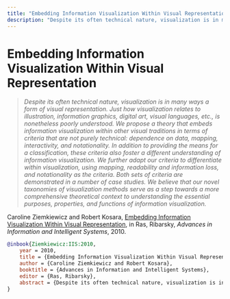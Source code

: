 ```yaml
---
title: "Embedding Information Visualization Within Visual Representation"
description: "Despite its often technical nature, visualization is in many ways a form of visual representation. Just how visualization relates to illustration, information graphics, digital art, visual languages, etc., is nonetheless poorly understood. We propose a theory that embeds information visualization within other visual traditions in terms of criteria that are not purely technical: dependence on data, mapping, interactivity, and notationality. In addition to providing the means for a classification, these criteria also foster a different understanding of information visualization. We further adapt our criteria to differentiate within visualization, using mapping, readability and information loss, and notationality as the criteria. Both sets of criteria are demonstrated in a number of case studies. We believe that our novel taxonomies of visualization methods serve as a step towards a more comprehensive theoretical context to understanding the essential purposes, properties, and functions of information visualization."
---
```


# Embedding Information Visualization Within Visual Representation

> _Despite its often technical nature, visualization is in many ways a form of visual representation. Just how visualization relates to illustration, information graphics, digital art, visual languages, etc., is nonetheless poorly understood. We propose a theory that embeds information visualization within other visual traditions in terms of criteria that are not purely technical: dependence on data, mapping, interactivity, and notationality. In addition to providing the means for a classification, these criteria also foster a different understanding of information visualization. We further adapt our criteria to differentiate within visualization, using mapping, readability and information loss, and notationality as the criteria. Both sets of criteria are demonstrated in a number of case studies. We believe that our novel taxonomies of visualization methods serve as a step towards a more comprehensive theoretical context to understanding the essential purposes, properties, and functions of information visualization._

Caroline Ziemkiewicz and Robert Kosara, <a href="https://media.eagereyes.org/papers/2010/Ziemkiewicz-IIS-2010.pdf" target="_blank">Embedding Information Visualization Within Visual Representation</a>, in Ras, Ribarsky, _Advances in Information and Intelligent Systems_, 2010.


```bibtex
@inbook{Ziemkiewicz:IIS:2010,
	year = 2010,
	title = {Embedding Information Visualization Within Visual Representation},
	author = {Caroline Ziemkiewicz and Robert Kosara},
	booktitle = {Advances in Information and Intelligent Systems},
	editor = {Ras, Ribarsky},
	abstract = {Despite its often technical nature, visualization is in many ways a form of visual representation. Just how visualization relates to illustration, information graphics, digital art, visual languages, etc., is nonetheless poorly understood. We propose a theory that embeds information visualization within other visual traditions in terms of criteria that are not purely technical: dependence on data, mapping, interactivity, and notationality. In addition to providing the means for a classification, these criteria also foster a different understanding of information visualization. We further adapt our criteria to differentiate within visualization, using mapping, readability and information loss, and notationality as the criteria. Both sets of criteria are demonstrated in a number of case studies. We believe that our novel taxonomies of visualization methods serve as a step towards a more comprehensive theoretical context to understanding the essential purposes, properties, and functions of information visualization.},
}
```

